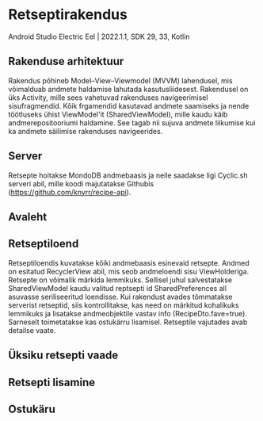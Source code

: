 # Retseptirakendus
Android Studio Electric Eel | 2022.1.1, SDK 29, 33, Kotlin


## Rakenduse arhitektuur
Rakendus põhineb Model–View–Viewmodel (MVVM) lahendusel, mis võimalduab andmete haldamise lahutada kasutusliidesest. Rakendusel on üks Activity, mille sees vahetuvad rakenduses navigeerimisel sisufragmendid. Kõik frgamendid kasutavad andmete saamiseks ja nende töötluseks ühist ViewModel'it (SharedViewModel), mille kaudu käib andmerepositooriumi haldamine. See tagab nii sujuva andmete liikumise kui ka andmete säilimise rakenduses navigeerides.


## Server
Retsepte hoitakse MondoDB andmebaasis ja neile saadakse ligi Cyclic.sh serveri abil, mille koodi majutatakse Githubis (https://github.com/knyrr/recipe-api). 


## Avaleht

## Retseptiloend
Retseptiloendis kuvatakse kõiki andmebaasis esinevaid retsepte. Andmed on esitatud RecyclerView abil, mis seob andmeloendi sisu ViewHolderiga. Retsepte on võimalik märkida lemmikuks. Sellisel juhul salvestatakse SharedViewModel kaudu valitud reptsepti id SharedPreferences all asuvasse seriliseeritud loendisse. Kui rakendust avades tõmmatakse serverist retseptid, siis kontrollitakse, kas need on märkitud kohalikuks lemmikuks ja lisatakse andmeobjektile vastav info (RecipeDto.fave=true). Sarneselt toimetatakse kas ostukärru lisamisel. 
Retseptile vajutades avab detailse vaate.

## Üksiku retsepti vaade 

## Retsepti lisamine

## Ostukäru



